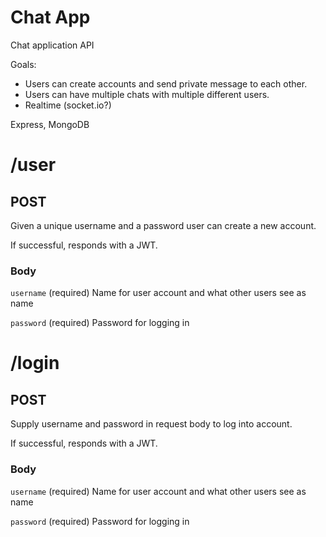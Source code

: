 # Chat App

Chat application API

Goals: 
* Users can create accounts and send private message to each other.
* Users can have multiple chats with multiple different users.
* Realtime (socket.io?)

Express, MongoDB

# /user

## POST

Given a unique username and a password user can create a new account.

If successful, responds with a JWT.

### Body

`username` (required) Name for user account and what other users see as name

`password` (required) Password for logging in

# /login

## POST

Supply username and password in request body to log into account.

If successful, responds with a JWT.

### Body

`username` (required) Name for user account and what other users see as name

`password` (required) Password for logging in